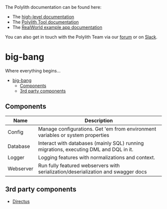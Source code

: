 The Polylith documentation can be found here:

- The [high-level documentation](https://polylith.gitbook.io/polylith)
- The [Polylith Tool documentation](https://github.com/polyfy/polylith)
- The [RealWorld example app documentation](https://github.com/furkan3ayraktar/clojure-polylith-realworld-example-app)

You can also get in touch with the Polylith Team via our [forum](https://polylith.freeflarum.com) or
on [Slack](https://clojurians.slack.com/archives/C013B7MQHJQ).

# big-bang

Where everything begins...

<!-- TOC -->
* [big-bang](#big-bang)
    * [Components](#components)
    * [3rd party components](#3rd-party-components)
<!-- TOC -->

## Components

| Name      | Description                                                                           |  
|-----------|---------------------------------------------------------------------------------------|
| Config    | Manage configurations. Get 'em from environment variables or system properties        |
| Database  | Interact with databases (mainly SQL) running migrations, executing DML and DQL in it. |
| Logger    | Logging features with normalizations and context.                                     |
| Webserver | Run fully featured webservers with serialization/deserialization and swagger docs     |

## 3rd party components

- [Directus](https://github.com/directus/directus)
